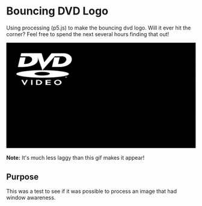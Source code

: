 # Bouncing DVD Logo
Using processing (p5.js) to make the bouncing dvd logo. Will it ever hit the corner? Feel free to spend the next several hours finding that out!

![video proof](dvd.gif)

**Note:** It's much less laggy than this gif makes it appear!

## Purpose
This was a test to see if it was possible to process an image that had window awareness.
